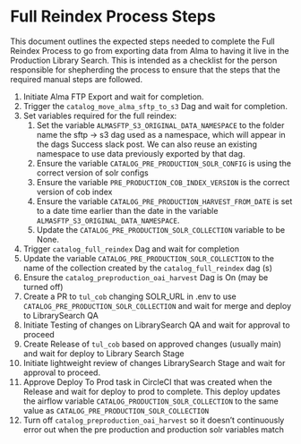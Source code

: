 
# Full Reindex Process Steps

This document outlines the expected steps needed to complete the Full Reindex Process to go from exporting data from Alma to having it live in the Production Library Search. This is intended as a checklist for the person responsible for shepherding the process to ensure that the steps that the required manual steps are followed.

1. Initiate Alma FTP Export and wait for completion.
1. Trigger the `catalog_move_alma_sftp_to_s3` Dag and wait for completion.
1. Set variables required for the full reindex:
   1. Set the variable `ALMASFTP_S3_ORIGINAL_DATA_NAMESPACE` to the folder name the sftp -> s3 dag used as a namespace, which will appear in the dags Success slack post. We can also reuse an existing namespace to use data previously exported by that dag.
   2. Ensure the variable `CATALOG_PRE_PRODUCTION_SOLR_CONFIG` is using the correct version of solr configs
   3. Ensure the variable `PRE_PRODUCTION_COB_INDEX_VERSION` is the correct version of cob index
   4. Ensure the variable `CATALOG_PRE_PRODUCTION_HARVEST_FROM_DATE` is set to a date time earlier than the date in the variable `ALMASFTP_S3_ORIGINAL_DATA_NAMESPACE`.
   5. Update the `CATALOG_PRE_PRODUCTION_SOLR_COLLECTION` variable to be None.
2. Trigger `catalog_full_reindex` Dag and wait for completion
3. Update the variable `CATALOG_PRE_PRODUCTION_SOLR_COLLECTION` to the name of the collection created by the `catalog_full_reindex` dag (s)  
4. Ensure the `catalog_preproduction_oai_harvest` Dag is On (may be turned off)
5. Create a PR to `tul_cob` changing SOLR_URL in .env to use `CATALOG_PRE_PRODUCTION_SOLR_COLLECTION` and wait for merge and deploy to LibrarySearch QA
6. Initiate Testing of changes on LibrarySearch QA and wait for approval to proceed
7. Create Release of `tul_cob` based on approved changes (usually main) and wait for deploy to Library Search Stage
8. Initiate lightweight review of changes LibrarySearch Stage and wait for approval to proceed.
9.  Approve Deploy To Prod task in CircleCI that was created when the Release and wait for deploy to prod to complete. This deploy updates the airflow variable `CATALOG_PRODUCTION_SOLR_COLLECTION` to the same value as `CATALOG_PRE_PRODUCTION_SOLR_COLLECTION`
10. Turn off `catalog_preproduction_oai_harvest` so it doesn’t continuously error out when the pre production and production solr variables match
